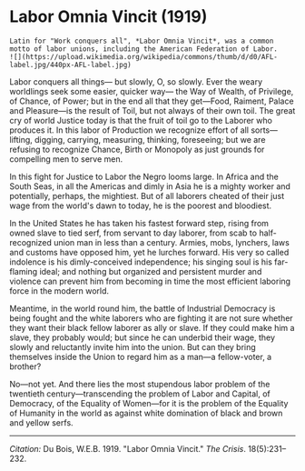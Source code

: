 <!--
title:   Labor Omnia Vincit
author:  Du Bois, W.E.B.
journal: The Crisis
year:    1919
volume:  18
issue:   5
pages:   231-232
-->
# Labor Omnia Vincit (1919)

```{margin}
Latin for "Work conquers all", *Labor Omnia Vincit*, was a common motto of labor unions, including the American Federation of Labor.    
![](https://upload.wikimedia.org/wikipedia/commons/thumb/d/d0/AFL-label.jpg/440px-AFL-label.jpg)
```

Labor conquers all things— but slowly, O, so slowly. Ever the weary worldlings seek some easier, quicker way— the Way of Wealth, of Privilege, of Chance, of Power; but in the end all that they get—Food, Raiment, Palace and Pleasure—is the result of Toil, but not always of their own toil. The great cry of world Justice today is that the fruit of toil go to the Laborer who produces it. In this labor of Production we recognize effort of all sorts—lifting, digging, carrying, measuring, thinking, foreseeing; but we are refusing to recognize Chance, Birth or Monopoly as just grounds for compelling men to serve men.

In this fight for Justice to Labor the Negro looms large. In Africa and the South Seas, in all the Americas and dimly in Asia he is a mighty worker and potentially, perhaps, the mightiest. But of all laborers cheated of their just wage from the world's dawn to today, he is the poorest and bloodiest.

In the United States he has taken his fastest forward step, rising from owned slave to tied serf, from servant to day laborer, from scab to half-recognized union man in less than a century. Armies, mobs, lynchers, laws and customs have opposed him, yet he lurches forward. His very so called indolence is his dimly-conceived independence; his singing soul is his far-flaming ideal; and nothing but organized and persistent murder and violence can prevent him from becoming in time the most efficient laboring force in the modern world.

Meantime, in the world round him, the battle of Industrial Democracy is being fought and the white laborers who are fighting it are not sure whether they want their black fellow laborer as ally or slave. If they could make him a slave, they probably would; but since he can underbid their wage, they slowly and reluctantly invite him into the union. But can they bring themselves inside the Union to regard him as a man—a fellow-voter, a brother?

No—not yet. And there lies the most stupendous labor problem of the twentieth century—transcending the problem of Labor and Capital, of Democracy, of the Equality of Women—for it is the problem of the Equality of Humanity in the world as against white domination of black and brown and yellow serfs.

______________
*Citation:* Du Bois, W.E.B. 1919. "Labor Omnia Vincit." *The Crisis*. 18(5):231&ndash;232.
